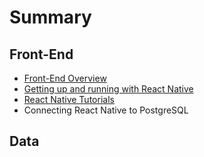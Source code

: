 # Summary

## Front-End
* [Front-End Overview](README.md)
* [Getting up and running with React Native](getting-up-and-running-with-react-native.md)
* [React Native Tutorials](react-native-tutorials.md)
* Connecting React Native to PostgreSQL

## Data

